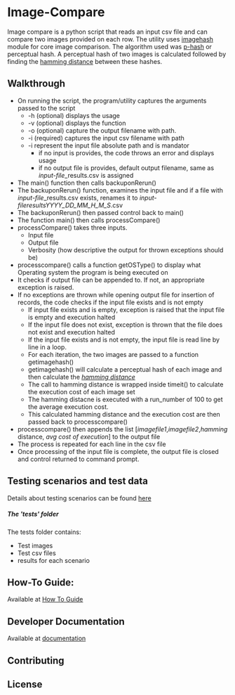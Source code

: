 # Image-Compare

Image compare is a python script that reads an input csv file and can compare two images provided on each row. 
The utility uses [imagehash](https://pypi.org/project/ImageHash/) module for core image comparison.
The algorithm used was [p-hash](https://www.phash.org/docs/howto.html) or perceptual hash.
A perceptual hash of two images is calculated followed by finding the [hamming distance](https://en.wikipedia.org/wiki/Hamming_distance) between these hashes.

## Walkthrough 
- On running the script, the program/utility captures the arguments passed to the script
  - -h (optional) displays the usage
  - -v (optional) displays the function
  - -o (optional) capture the output filename with path.
  - -i (required) captures the input csv filename with path
  - -i represent the input file absolute path and is mandator
      - if no input is provides, the code throws an error and displays usage
      - if no output file is provides, default output filename, same as *input-file*_results.csv is assigned
- The main() function then calls backuponRerun()
- The backuponRerun() function, examines the input file and if a file with *input-file*_results.csv exists, renames it to *input-file*_results_*YYYY_DD_MM_H_M_S*.csv
- The backuponRerun() then passed control back to main()
- The function main() then calls processCompare()
-  processCompare() takes three inputs.
      -  Input file
      -  Output file
      -  Verbosity (how descriptive the output for thrown exceptions should be)
- processcompare() calls a function getOSType() to display what Operating system the program is being executed on
- It checks if output file can be appended to. If not, an appropriate exception is raised. 
- If no exceptions are thrown while opening output file for insertion of records, the code checks if the input file exists and is not empty
    - If input file exists and is empty, exception is raised that the input file is empty and execution halted
    - If the input file does not exist, exception is thrown that the file does not exist and execution halted
    - If the input file exists and is not empty, the input file is read line by line in a loop.
    - For each iteration, the two images are passed to a function getimagehash()
    - getimagehash() will calculate a perceptual hash of each image and then calculate the [*hamming distance*](https://en.wikipedia.org/wiki/Hamming_distance)
    - The call to hamming distance is wrapped inside timeit() to calculate the execution cost of each image set
    - The hamming distacne is executed with a run_number of 100 to get the average execution cost.
    - This calculated hamming distance and the execution cost are then passed back to processcompare()
- processcompare() then appends the list [*imagefile1*,*imagefile2*,*hamming* distance, *avg cost of execution*] to the output file
- The process is repeated for each line in the csv file
- Once processing of the input file is complete, the output file is closed and control returned to command prompt.
  
## Testing scenarios and test data
Details about testing scenarios can be found [here](./Test%20Strategy.md)
##### The 'tests' folder
The tests folder contains:
-  Test images
-  Test csv files
-  results for each scenario

## How-To Guide:
Available at [How To Guide](./Howto.md)

## Developer Documentation
Available at [documentation](https://htmlpreview.github.io/?https://github.com/abs13/Image-Compare/blob/master/html/image_compare.html)

## Contributing

## License
